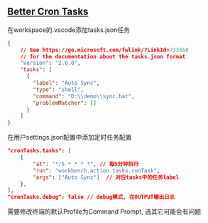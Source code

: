
## [Better Cron Tasks](https://marketplace.visualstudio.com/items?itemName=Freaxys.better-cron-tasks)

在workspace的.vscode添加tasks.json任务

```json
{
    // See https://go.microsoft.com/fwlink/?LinkId=733558
    // for the documentation about the tasks.json format
    "version": "2.0.0",
    "tasks": [
      {
        "label": "Auto Sync",
        "type": "shell",
        "command": "D:\\demo\\sync.bat",
        "problemMatcher": []
      }
    ]
}
```

在用户settings.json配置中添加定时任务配置

```json
"cronTasks.tasks": [
    {
        "at": "*/5 * * * *", // 每5分钟执行
        "run": "workbench.action.tasks.runTask",
        "args": ["Auto Sync"]  // 对应tasks中的任务label
    },
],
"cronTasks.debug": false // debug模式, 在OUTPUT输出日志
```

需要修改终端的默认Profile为Command Prompt, 选其它可能会有问题